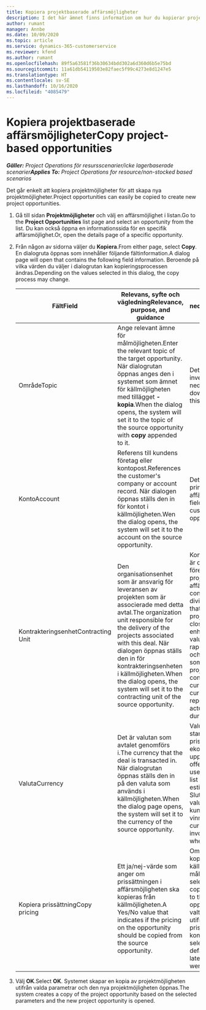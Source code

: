 ```yaml
---
title: Kopiera projektbaserade affärsmöjligheter
description: I det här ämnet finns information om hur du kopierar projektbaserade affärsmöjligheter i Project Operations.
author: rumant
manager: Annbe
ms.date: 10/09/2020
ms.topic: article
ms.service: dynamics-365-customerservice
ms.reviewer: kfend
ms.author: rumant
ms.openlocfilehash: 89f5a63581f36b30634bdd302a6d360d6b5e75bd
ms.sourcegitcommit: 11a61db54119503e82faec5f99c4273e8d1247e5
ms.translationtype: HT
ms.contentlocale: sv-SE
ms.lasthandoff: 10/16/2020
ms.locfileid: "4085479"
---
```

# <a name="copy-project-based-opportunities"></a><span data-ttu-id="dceb1-103">Kopiera projektbaserade affärsmöjligheter</span><span class="sxs-lookup"><span data-stu-id="dceb1-103">Copy project-based opportunities</span></span>

<span data-ttu-id="dceb1-104">_**Gäller:** Project Operations för resursscenarier/icke lagerbaserade scenarier_</span><span class="sxs-lookup"><span data-stu-id="dceb1-104">_**Applies To:** Project Operations for resource/non-stocked based scenarios_</span></span>


<span data-ttu-id="dceb1-105">Det går enkelt att kopiera projektmöjligheter för att skapa nya projektmöjligheter.</span><span class="sxs-lookup"><span data-stu-id="dceb1-105">Project opportunities can easily be copied to create new project opportunities.</span></span> 

1. <span data-ttu-id="dceb1-106">Gå till sidan **Projektmöjligheter** och välj en affärsmöjlighet i listan.</span><span class="sxs-lookup"><span data-stu-id="dceb1-106">Go to the **Project Opportunities** list page and select an opportunity from the list.</span></span> <span data-ttu-id="dceb1-107">Du kan också öppna en informationssida för en specifik affärsmöjlighet.</span><span class="sxs-lookup"><span data-stu-id="dceb1-107">Or, open the details page of a specific opportunity.</span></span> 
2. <span data-ttu-id="dceb1-108">Från någon av sidorna väljer du **Kopiera**.</span><span class="sxs-lookup"><span data-stu-id="dceb1-108">From either page, select **Copy**.</span></span> <span data-ttu-id="dceb1-109">En dialogruta öppnas som innehåller följande fältinformation.</span><span class="sxs-lookup"><span data-stu-id="dceb1-109">A dialog page will open that contains the following field information.</span></span> <span data-ttu-id="dceb1-110">Beroende på vilka värden du väljer i dialogrutan kan kopieringsprocessen ändras.</span><span class="sxs-lookup"><span data-stu-id="dceb1-110">Depending on the values selected in this dialog, the copy process may change.</span></span>

    | <span data-ttu-id="dceb1-111">**Fält**</span><span class="sxs-lookup"><span data-stu-id="dceb1-111">**Field**</span></span> | <span data-ttu-id="dceb1-112">**Relevans, syfte och vägledning**</span><span class="sxs-lookup"><span data-stu-id="dceb1-112">**Relevance, purpose, and guidance**</span></span> | <span data-ttu-id="dceb1-113">**Inverkan nedströms**</span><span class="sxs-lookup"><span data-stu-id="dceb1-113">**Downstream impact**</span></span> |
    | --- | --- | --- |
    | <span data-ttu-id="dceb1-114">Område</span><span class="sxs-lookup"><span data-stu-id="dceb1-114">Topic</span></span> | <span data-ttu-id="dceb1-115">Ange relevant ämne för målmöjligheten.</span><span class="sxs-lookup"><span data-stu-id="dceb1-115">Enter the relevant topic of the target opportunity.</span></span> <span data-ttu-id="dceb1-116">När dialogrutan öppnas anges den i systemet som ämnet för källmöjligheten med tillägget **-kopia**.</span><span class="sxs-lookup"><span data-stu-id="dceb1-116">When the dialog opens, the system will set it to the topic of the source opportunity with **copy** appended to it.</span></span> | <span data-ttu-id="dceb1-117">Det här fältet har ingen inverkan nedströms.</span><span class="sxs-lookup"><span data-stu-id="dceb1-117">There's no downstream impact for this field.</span></span> |
    | <span data-ttu-id="dceb1-118">Konto</span><span class="sxs-lookup"><span data-stu-id="dceb1-118">Account</span></span> | <span data-ttu-id="dceb1-119">Referens till kundens företag eller kontopost.</span><span class="sxs-lookup"><span data-stu-id="dceb1-119">References the customer's company or account record.</span></span> <span data-ttu-id="dceb1-120">När dialogen öppnas ställs den in för kontot i källmöjligheten.</span><span class="sxs-lookup"><span data-stu-id="dceb1-120">Wen the dialog opens, the system will set it to the account on the source opportunity.</span></span> | <span data-ttu-id="dceb1-121">Det här fältet är den primära kunden i affärsmöjligheten.</span><span class="sxs-lookup"><span data-stu-id="dceb1-121">This field is the primary customer on the opportunity.</span></span> |
    | <span data-ttu-id="dceb1-122">Kontrakteringsenhet</span><span class="sxs-lookup"><span data-stu-id="dceb1-122">Contracting Unit</span></span> | <span data-ttu-id="dceb1-123">Den organisationsenhet som är ansvarig för leveransen av projekten som är associerade med detta avtal.</span><span class="sxs-lookup"><span data-stu-id="dceb1-123">The organization unit responsible for the delivery of the projects associated with this deal.</span></span> <span data-ttu-id="dceb1-124">När dialogen öppnas ställs den in för kontrakteringsenheten i källmöjligheten.</span><span class="sxs-lookup"><span data-stu-id="dceb1-124">When the dialog opens, the system will set it to the contracting unit of the source opportunity.</span></span> | <span data-ttu-id="dceb1-125">Kontrakteringsenheten är den avdelning i företaget som utför projekten efter det att affären har stängts.</span><span class="sxs-lookup"><span data-stu-id="dceb1-125">The contracting unit is the division of the company that executes the projects after the deal is closed.</span></span> <span data-ttu-id="dceb1-126">Varje avtalande enhet har en valuta och valutan används för att rapportera uppskattade och faktiska kostnader som uppstår under projektet.</span><span class="sxs-lookup"><span data-stu-id="dceb1-126">Every contracting unit has a currency, and this currency is used to report estimated and actual costs incurred during the project.</span></span> |
    | <span data-ttu-id="dceb1-127">Valuta</span><span class="sxs-lookup"><span data-stu-id="dceb1-127">Currency</span></span> | <span data-ttu-id="dceb1-128">Det är valutan som avtalet genomförs i.</span><span class="sxs-lookup"><span data-stu-id="dceb1-128">The currency that the deal is transacted in.</span></span> <span data-ttu-id="dceb1-129">När dialogrutan öppnas ställs den in på den valuta som används i källmöjligheten.</span><span class="sxs-lookup"><span data-stu-id="dceb1-129">When the dialog page opens, the system will set it to the currency of the source opportunity.</span></span> | <span data-ttu-id="dceb1-130">Valutan används för att standardisera en prislista och bygga ekonomiska uppskattningar för offerten.</span><span class="sxs-lookup"><span data-stu-id="dceb1-130">Currency is used to default a price list and build financial estimates on the quote.</span></span> <span data-ttu-id="dceb1-131">Slutligen används valutan för att fakturera kunden när affären vinns.</span><span class="sxs-lookup"><span data-stu-id="dceb1-131">Eventually, the currency is used to invoice the customer when the deal is won.</span></span> |
    | <span data-ttu-id="dceb1-132">Kopiera prissättning</span><span class="sxs-lookup"><span data-stu-id="dceb1-132">Copy pricing</span></span> | <span data-ttu-id="dceb1-133">Ett ja/nej-värde som anger om prissättningen i affärsmöjligheten ska kopieras från källmöjligheten.</span><span class="sxs-lookup"><span data-stu-id="dceb1-133">A Yes/No value that indicates if the pricing on the opportunity should be copied from the source opportunity.</span></span> | <span data-ttu-id="dceb1-134">Om **Ja** har valts kopieras prislistor från käll- till målmöjligheten.</span><span class="sxs-lookup"><span data-stu-id="dceb1-134">If **Yes** is selected, price lists are copied from the source to the target opportunity.</span></span> <span data-ttu-id="dceb1-135">Om **Nej** har valts återställs prislistor utifrån de senaste prislistorna som konfigurerades.</span><span class="sxs-lookup"><span data-stu-id="dceb1-135">If **No** is selected, price lists are defaulted based on the latest price lists that were set up.</span></span> |

3. <span data-ttu-id="dceb1-136">Välj **OK**.</span><span class="sxs-lookup"><span data-stu-id="dceb1-136">Select **OK**.</span></span> <span data-ttu-id="dceb1-137">Systemet skapar en kopia av projektmöjligheten utifrån valda parametrar och den nya projektmöjligheten öppnas.</span><span class="sxs-lookup"><span data-stu-id="dceb1-137">The system creates a copy of the project opportunity based on the selected parameters and the new project opportunity is opened.</span></span>
